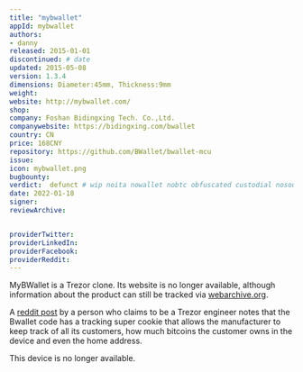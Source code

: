 ```yaml
---
title: "mybwallet"
appId: mybwallet
authors:
- danny
released: 2015-01-01
discontinued: # date
updated: 2015-05-08
version: 1.3.4
dimensions: Diameter:45mm, Thickness:9mm
weight: 
website: http://mybwallet.com/
shop: 
company: Foshan Bidingxing Tech. Co.,Ltd.
companywebsite: https://bidingxing.com/bwallet
country: CN
price: 168CNY
repository: https://github.com/BWallet/bwallet-mcu
issue:
icon: mybwallet.png
bugbounty:
verdict:  defunct # wip noita nowallet nobtc obfuscated custodial nosource nonverifiable reproducible bounty defunct
date: 2022-01-18
signer:
reviewArchive:


providerTwitter: 
providerLinkedIn: 
providerFacebook: 
providerReddit: 
---
```


MyBWallet is a Trezor clone. Its website is no longer available, although information about the product can still be tracked via [webarchive.org](https://web.archive.org/web/20161219224459/https://bidingxing.com/bwallet).

A [reddit post](https://www.reddit.com/r/Bitcoin/comments/2tyier/bwallet_review_by_trezor_developer/) by a person who claims to be a Trezor engineer notes that the Bwallet code has a tracking super cookie that allows the manufacturer to keep track of all its customers, how much bitcoins the customer owns in the device and even the home address.

This device is no longer available.



